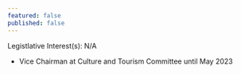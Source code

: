 ```yaml
---
featured: false
published: false
---
```

Legistlative Interest(s): N/A

* Vice Chairman at Culture and Tourism Committee until May 2023